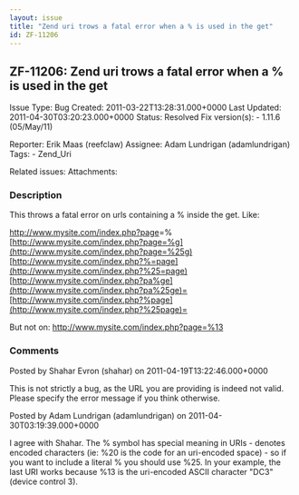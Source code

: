 ```yaml
---
layout: issue
title: "Zend uri trows a fatal error when a % is used in the get"
id: ZF-11206
---
```


ZF-11206: Zend uri trows a fatal error when a % is used in the get
------------------------------------------------------------------

 Issue Type: Bug Created: 2011-03-22T13:28:31.000+0000 Last Updated: 2011-04-30T03:20:23.000+0000 Status: Resolved Fix version(s): - 1.11.6 (05/May/11)
 
 Reporter:  Erik Maas (reefclaw)  Assignee:  Adam Lundrigan (adamlundrigan)  Tags: - Zend\_Uri
 
 Related issues: 
 Attachments: 
### Description

This throws a fatal error on urls containing a % inside the get. Like:

<http://www.mysite.com/index.php?page>=% [http://www.mysite.com/index.php?page=%g](http://www.mysite.com/index.php?page=%25g) [http://www.mysite.com/index.php?%=page](http://www.mysite.com/index.php?%25=page) [http://www.mysite.com/index.php?pa%ge](http://www.mysite.com/index.php?pa%25ge)= [http://www.mysite.com/index.php?%page](http://www.mysite.com/index.php?%25page)=

But not on: <http://www.mysite.com/index.php?page=%13>

 

 

### Comments

Posted by Shahar Evron (shahar) on 2011-04-19T13:22:46.000+0000

This is not strictly a bug, as the URL you are providing is indeed not valid. Please specify the error message if you think otherwise.

 

 

Posted by Adam Lundrigan (adamlundrigan) on 2011-04-30T03:19:39.000+0000

I agree with Shahar. The % symbol has special meaning in URIs - denotes encoded characters (ie: %20 is the code for an uri-encoded space) - so if you want to include a literal % you should use %25. In your example, the last URI works because %13 is the uri-encoded ASCII character "DC3" (device control 3).

 

 
